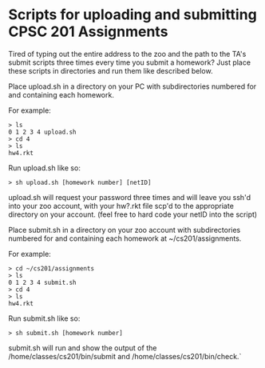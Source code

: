 # Scripts for uploading and submitting CPSC 201 Assignments

Tired of typing out the entire address to the zoo and the path to the TA's submit scripts three times every time you submit a homework? Just place these scripts in directories and run them like described below.

Place upload.sh in a directory on your PC with subdirectories numbered for and containing each homework.

For example:
```
> ls
0 1 2 3 4 upload.sh
> cd 4
> ls
hw4.rkt
```

Run upload.sh like so:
```
> sh upload.sh [homework number] [netID]
```

upload.sh will request your password three times and will leave you ssh'd into your zoo account, with your hw?.rkt file scp'd to the appropriate directory on your account. (feel free to hard code your netID into the script)

Place submit.sh in a directory on your zoo account with subdirectories numbered for and containing each homework at ~/cs201/assignments.

For example:
```
> cd ~/cs201/assignments
> ls
0 1 2 3 4 submit.sh
> cd 4
> ls
hw4.rkt
```

Run submit.sh like so:
```
> sh submit.sh [homework number]
```

submit.sh will run and show the output of the /home/classes/cs201/bin/submit and /home/classes/cs201/bin/check.`
